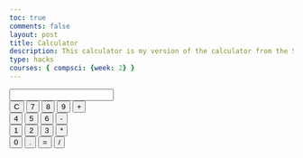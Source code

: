 ```yaml
---
toc: true
comments: false
layout: post
title: Calculator
description: This calculator is my version of the calculator from the Slack Message.
type: hacks
courses: { compsci: {week: 2} }
---
```


<head>
    <title>Mini Calculator</title>
</head>
<body>
    <div>
        <input type="text" id="display" readonly>
    </div>
    <div>
        <button onclick="clearDisplay()">C</button>
        <button onclick="appendToDisplay('7')">7</button>
        <button onclick="appendToDisplay('8')">8</button>
        <button onclick="appendToDisplay('9')">9</button>
        <button onclick="appendToDisplay('+')">+</button>
    </div>
    <div>
        <button onclick="appendToDisplay('4')">4</button>
        <button onclick="appendToDisplay('5')">5</button>
        <button onclick="appendToDisplay('6')">6</button>
        <button onclick="appendToDisplay('-')">-</button>
    </div>
    <div>
        <button onclick="appendToDisplay('1')">1</button>
        <button onclick="appendToDisplay('2')">2</button>
        <button onclick="appendToDisplay('3')">3</button>
        <button onclick="appendToDisplay('*')">*</button>
    </div>
    <div>
        <button onclick="appendToDisplay('0')">0</button>
        <button onclick="appendToDisplay('.')">.</button>
        <button onclick="calculate()">=</button>
        <button onclick="appendToDisplay('/')">/</button>
    </div>
    <script>
        function clearDisplay() {
            document.getElementById('display').value = '';
        }
        function appendToDisplay(value) {
            document.getElementById('display').value += value;
        }
        function calculate() {
            try {
                document.getElementById('display').value = eval(document.getElementById('display').value);
            } catch (error) {
                document.getElementById('display').value = 'Error';
            }
        }
    </script>
</body>
